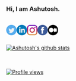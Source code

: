 ### Hi, I am Ashutosh.
<br/>
<a href="https://twitter.com/hiashutoshsingh">
  <img align="left" alt="Ashu's Twitter" width="28px" src="twitter.svg" />
</a>
<a href="https://linkedin.com/in/hiashutoshsingh">
  <img align="left" alt="Ashu's Linkdein" width="28px" src="linkedin.svg" />
</a>
<a href="https://instagram.com/hiashutoshsingh">
  <img align="left" alt="Ashu's Instagram" width="28px" src="instagram.svg" />
</a>
<a href="https://www.facebook.com/hiashutoshsingh">
  <img align="left" alt="Ashu's Facebook" width="28px" src="facebook.svg" />
</a>
<a href="https://medium.com/@hiashutosh">
  <img align="left" alt="Ashu's Medium" width="28px" src="medium.png" />
</a>

<br/>
<br/>
<br/>

<a href="https://github.com/hiashutoshsingh">
 <img align="center" src="https://github-readme-stats.vercel.app/api?username=hiashutoshsingh&show_icons=true&theme=gotham&line_height=27" alt="Ashutosh's github stats"/>
<br/>
<br/>
<br/>

  ![Profile views](https://gpvc.arturio.dev/hiashutoshsingh)
